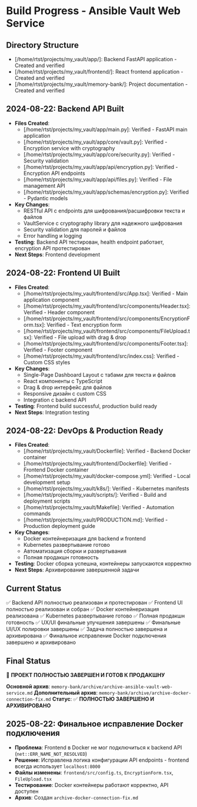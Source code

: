 # Build Progress - Ansible Vault Web Service

## Directory Structure

- [/home/rtst/projects/my_vault/app/]: Backend FastAPI application - Created and verified
- [/home/rtst/projects/my_vault/frontend/]: React frontend application - Created and verified
- [/home/rtst/projects/my_vault/memory-bank/]: Project documentation - Created and verified

## 2024-08-22: Backend API Built

- **Files Created**:
  - [/home/rtst/projects/my_vault/app/main.py]: Verified - FastAPI main application
  - [/home/rtst/projects/my_vault/app/core/vault.py]: Verified - Encryption service with cryptography
  - [/home/rtst/projects/my_vault/app/core/security.py]: Verified - Security validation
  - [/home/rtst/projects/my_vault/app/api/encryption.py]: Verified - Encryption API endpoints
  - [/home/rtst/projects/my_vault/app/api/files.py]: Verified - File management API
  - [/home/rtst/projects/my_vault/app/schemas/encryption.py]: Verified - Pydantic models
- **Key Changes**:
  - RESTful API с endpoints для шифрования/расшифровки текста и файлов
  - VaultService с cryptography library для надежного шифрования
  - Security validation для паролей и файлов
  - Error handling и logging
- **Testing**: Backend API тестирован, health endpoint работает, encryption API протестирован
- **Next Steps**: Frontend development

## 2024-08-22: Frontend UI Built

- **Files Created**:
  - [/home/rtst/projects/my_vault/frontend/src/App.tsx]: Verified - Main application component
  - [/home/rtst/projects/my_vault/frontend/src/components/Header.tsx]: Verified - Header component
  - [/home/rtst/projects/my_vault/frontend/src/components/EncryptionForm.tsx]: Verified - Text encryption form
  - [/home/rtst/projects/my_vault/frontend/src/components/FileUpload.tsx]: Verified - File upload with drag & drop
  - [/home/rtst/projects/my_vault/frontend/src/components/Footer.tsx]: Verified - Footer component
  - [/home/rtst/projects/my_vault/frontend/src/index.css]: Verified - Custom CSS styles
- **Key Changes**:
  - Single-Page Dashboard Layout с табами для текста и файлов
  - React компоненты с TypeScript
  - Drag & drop интерфейс для файлов
  - Responsive дизайн с custom CSS
  - Integration с backend API
- **Testing**: Frontend build successful, production build ready
- **Next Steps**: Integration testing

## 2024-08-22: DevOps & Production Ready

- **Files Created**:
  - [/home/rtst/projects/my_vault/Dockerfile]: Verified - Backend Docker container
  - [/home/rtst/projects/my_vault/frontend/Dockerfile]: Verified - Frontend Docker container
  - [/home/rtst/projects/my_vault/docker-compose.yml]: Verified - Local development setup
  - [/home/rtst/projects/my_vault/k8s/]: Verified - Kubernetes manifests
  - [/home/rtst/projects/my_vault/scripts/]: Verified - Build and deployment scripts
  - [/home/rtst/projects/my_vault/Makefile]: Verified - Automation commands
  - [/home/rtst/projects/my_vault/PRODUCTION.md]: Verified - Production deployment guide
- **Key Changes**:
  - Docker контейнеризация для backend и frontend
  - Kubernetes развертывание готово
  - Автоматизация сборки и развертывания
  - Полная продакшн готовность
- **Testing**: Docker сборка успешна, контейнеры запускаются корректно
- **Next Steps**: Архивирование завершенной задачи

## Current Status

✅ Backend API полностью реализован и протестирован
✅ Frontend UI полностью реализован и собран
✅ Docker контейнеризация реализована
✅ Kubernetes развертывание готово
✅ Полная продакшн готовность
✅ UX/UI финальные улучшения завершены
✅ Финальные UI/UX полировки завершены
✅ Задача полностью завершена и архивирована
✅ Финальное исправление Docker подключения завершено и архивировано

## Final Status

🎉 **ПРОЕКТ ПОЛНОСТЬЮ ЗАВЕРШЕН И ГОТОВ К ПРОДАКШНУ**

**Основной архив**: `memory-bank/archive/archive-ansible-vault-web-service.md`
**Дополнительный архив**: `memory-bank/archive/archive-docker-connection-fix.md`
**Статус**: ✅ **ПОЛНОСТЬЮ ЗАВЕРШЕНО И АРХИВИРОВАНО**

## 2025-08-22: Финальное исправление Docker подключения

- **Проблема**: Frontend в Docker не мог подключиться к backend API (`net::ERR_NAME_NOT_RESOLVED`)
- **Решение**: Исправлена логика конфигурации API endpoints - frontend всегда использует `localhost:8000`
- **Файлы изменены**: `frontend/src/config.ts`, `EncryptionForm.tsx`, `FileUpload.tsx`
- **Тестирование**: Docker контейнеры работают корректно, API доступен
- **Архив**: Создан `archive-docker-connection-fix.md`
